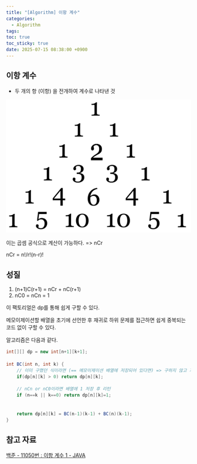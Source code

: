 ```yaml
---
title: "[Algorithm] 이항 계수"
categories:
  - Algorithm
tags:
toc: true
toc_sticky: true
date: 2025-07-15 08:38:00 +0900
---
```


## 이항 계수
- 두 개의 항 (이항) 을 전개하여 계수로 나타낸 것

![nCrImg](../../assets/image/Algorithm/nCr.png)


이는 곱셈 공식으로 계산이 가능하다. => nCr

nCr = n!/r!(n-r)!

## 성질

1. (n+1)C(r+1) = nCr + nC(r+1)
2. nC0 = nCn = 1

이 팩토리얼은 dp를 통해 쉽게 구할 수 있다.

메모이제이션할 배열을 초기에 선언한 후 재귀로 하위 문제를 접근하면 쉽게 중복되는 코드 없이 구할 수 있다.

알고리즘은 다음과 같다.

```java
int[][] dp = new int[n+1][k+1];

int BC(int n, int k) {
    // 이미 구했던 식이라면 (== 메모이제이션 배열에 저장되어 있다면) => 구하지 않고 저장된 값을 활용한다.
    if(dp[n][k] > 0) return dp[n][k];

    // nCn or nC0이라면 배열에 1 저장 후 리턴
    if (n==k || k==0) return dp[n][k]=1;


    return dp[n][k] = BC(n-1)(k-1) + BC(n)(k-1);
}
```



## 참고 자료
[백준 - 11050번 : 이항 계수 1 - JAVA](https://st-lab.tistory.com/159#%EC%95%8C%EA%B3%A0%EB%A6%AC%EC%A6%98)